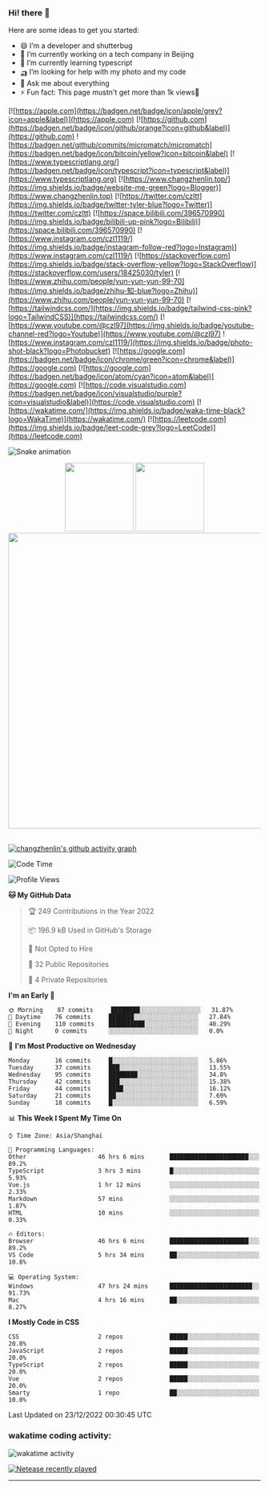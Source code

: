 
### Hi! there 👋


Here are some ideas to get you started:

- 😄 I’m a developer and shutterbug
- 🔭 I’m currently working on a tech company in Beijing
- 🌱 I’m currently learning typescript
- 🛺 I’m looking for help with my photo and my code
- 💬 Ask me about everything
- ⚡ Fun fact: This page mustn't get more than 1k views🤣

[![https://apple.com](https://badgen.net/badge/icon/apple/grey?icon=apple&label)](https://apple.com)
[![https://github.com](https://badgen.net/badge/icon/github/orange?icon=github&label)](https://github.com)
![https://badgen.net/github/commits/micromatch/micromatch](https://badgen.net/badge/icon/bitcoin/yellow?icon=bitcoin&label)
[![https://www.typescriptlang.org/](https://badgen.net/badge/icon/typescript?icon=typescript&label)](https://www.typescriptlang.org)
[![https://www.changzhenlin.top/](https://img.shields.io/badge/website-me-green?logo=Blogger)](https://www.changzhenlin.top)
[![https://twitter.com/czltt](https://img.shields.io/badge/twitter-tyler-blue?logo=Twitter)](https://twitter.com/czltt)
[![https://space.bilibili.com/396570990](https://img.shields.io/badge/bilibili-up-pink?logo=Bilibili)](https://space.bilibili.com/396570990)
[![https://www.instagram.com/czl1119/](https://img.shields.io/badge/instagram-follow-red?logo=Instagram)](https://www.instagram.com/czl1119/)
[![https://stackoverflow.com](https://img.shields.io/badge/stack-overflow-yellow?logo=StackOverflow)](https://stackoverflow.com/users/18425030/tyler)
[![https://www.zhihu.com/people/yun-yun-yun-99-70](https://img.shields.io/badge/zhihu-知-blue?logo=Zhihu)](https://www.zhihu.com/people/yun-yun-yun-99-70)
[![https://tailwindcss.com/](https://img.shields.io/badge/tailwind-css-pink?logo=TailwindCSS)](https://tailwindcss.com/)
[![https://www.youtube.com/@czl97](https://img.shields.io/badge/youtube-channel-red?logo=Youtube)](https://www.youtube.com/@czl97)
![https://www.instagram.com/czl1119/](https://img.shields.io/badge/photo-shot-black?logo=Photobucket)
[![https://google.com](https://badgen.net/badge/icon/chrome/green?icon=chrome&label)](https://google.com)
[![https://google.com](https://badgen.net/badge/icon/atom/cyan?icon=atom&label)](https://google.com)
[![https://code.visualstudio.com](https://badgen.net/badge/icon/visualstudio/purple?icon=visualstudio&label)](https://code.visualstudio.com)
[![https://wakatime.com/](https://img.shields.io/badge/waka-time-black?logo=WakaTime)](https://wakatime.com/)
[![https://leetcode.com](https://img.shields.io/badge/leet-code-grey?logo=LeetCode)](https://leetcode.com)






![Snake animation](https://github.com/changzhenlin/changzhenlin/blob/output/github-contribution-grid-snake.svg)

<!-- GitHub数据统计 -->
<div align="center">
  <img height="137px" src="https://github-readme-stats.vercel.app/api?username=changzhenlin&hide_title=true&hide_border=true&show_icons=trueline_height=21&text_color=000&icon_color=000&theme=graywhite" />
  <img height="137px" src="https://github-readme-stats.vercel.app/api/top-langs/?username=changzhenlin&hide_title=true&hide_border=true&layout=compact&langs_count=6&text_color=000&icon_color=fff&theme=graywhite" />
</div>

<!-- 连续提交代码天数记录 -->
<div align="center">
<!--   <img style="float:right" width="260" src="https://media.giphy.com/media/G90BPjJbzidJIbVs54/giphy.gif" /> -->
  <img width="590" src="https://github-readme-streak-stats.herokuapp.com/?user=changzhenlin&hide_border=true" />
</div>
<br>

<!-- [![changzhenlin's github activity graph](https://activity-graph.herokuapp.com/graph?username=changzhenlin&theme=dracula)](https://github.com/changzhenlin) -->
[![changzhenlin's github activity graph](https://github-readme-activity-graph.cyclic.app/graph?username=changzhenlin&theme=dracula&hide_border=true)](https://github.com/changzhenlin)


<!--START_SECTION:waka-->
![Code Time](http://img.shields.io/badge/Code%20Time-2%2C412%20hrs%208%20mins-blue)

![Profile Views](http://img.shields.io/badge/Profile%20Views-94-blue)

**🐱 My GitHub Data** 

> 🏆 249 Contributions in the Year 2022
 > 
> 📦 196.9 kB Used in GitHub's Storage 
 > 
> 🚫 Not Opted to Hire
 > 
> 📜 32 Public Repositories 
 > 
> 🔑 4 Private Repositories  
 > 
**I'm an Early 🐤** 

```text
🌞 Morning    87 commits     ████████░░░░░░░░░░░░░░░░░   31.87% 
🌆 Daytime    76 commits     ███████░░░░░░░░░░░░░░░░░░   27.84% 
🌃 Evening    110 commits    ██████████░░░░░░░░░░░░░░░   40.29% 
🌙 Night      0 commits      ░░░░░░░░░░░░░░░░░░░░░░░░░   0.0%

```
📅 **I'm Most Productive on Wednesday** 

```text
Monday       16 commits     █░░░░░░░░░░░░░░░░░░░░░░░░   5.86% 
Tuesday      37 commits     ███░░░░░░░░░░░░░░░░░░░░░░   13.55% 
Wednesday    95 commits     ████████░░░░░░░░░░░░░░░░░   34.8% 
Thursday     42 commits     ███░░░░░░░░░░░░░░░░░░░░░░   15.38% 
Friday       44 commits     ████░░░░░░░░░░░░░░░░░░░░░   16.12% 
Saturday     21 commits     ██░░░░░░░░░░░░░░░░░░░░░░░   7.69% 
Sunday       18 commits     █░░░░░░░░░░░░░░░░░░░░░░░░   6.59%

```


📊 **This Week I Spent My Time On** 

```text
⌚︎ Time Zone: Asia/Shanghai

💬 Programming Languages: 
Other                    46 hrs 6 mins       ██████████████████████░░░   89.2% 
TypeScript               3 hrs 3 mins        █░░░░░░░░░░░░░░░░░░░░░░░░   5.93% 
Vue.js                   1 hr 12 mins        ░░░░░░░░░░░░░░░░░░░░░░░░░   2.33% 
Markdown                 57 mins             ░░░░░░░░░░░░░░░░░░░░░░░░░   1.87% 
HTML                     10 mins             ░░░░░░░░░░░░░░░░░░░░░░░░░   0.33%

🔥 Editors: 
Browser                  46 hrs 6 mins       ██████████████████████░░░   89.2% 
VS Code                  5 hrs 34 mins       ██░░░░░░░░░░░░░░░░░░░░░░░   10.8%

💻 Operating System: 
Windows                  47 hrs 24 mins      ███████████████████████░░   91.73% 
Mac                      4 hrs 16 mins       ██░░░░░░░░░░░░░░░░░░░░░░░   8.27%

```

**I Mostly Code in CSS** 

```text
CSS                      2 repos             █████░░░░░░░░░░░░░░░░░░░░   20.0% 
JavaScript               2 repos             █████░░░░░░░░░░░░░░░░░░░░   20.0% 
TypeScript               2 repos             █████░░░░░░░░░░░░░░░░░░░░   20.0% 
Vue                      2 repos             █████░░░░░░░░░░░░░░░░░░░░   20.0% 
Smarty                   1 repo              ██░░░░░░░░░░░░░░░░░░░░░░░   10.0%

```



 Last Updated on 23/12/2022 00:30:45 UTC
<!--END_SECTION:waka-->

### wakatime coding activity:
![wakatime activity](https://wakatime.com/share/@49f7718f-695e-418d-8c8b-7a1308f135bf/80f4e743-f82f-43f5-8990-3e247b6b16c5.svg)

[![Netease recently played](https://netease-recent-profile.vercel.app/?id=437226058&width=850)](https://netease-recent-profile.vercel.app/?id=437226058&width=850)

---

